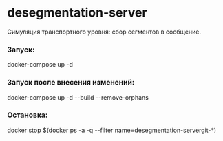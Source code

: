 # desegmentation-server
Симуляция транспортного уровня: сбор сегментов в сообщение.
### Запуск:
docker-compose up -d
### Запуск после внесения изменений:
docker-compose up -d --build --remove-orphans
### Остановка:
docker stop $(docker ps -a -q --filter name=desegmentation-servergit-*)